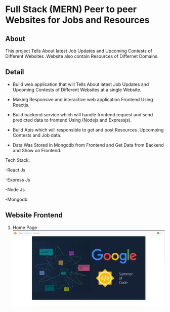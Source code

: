# Full Stack (MERN) Peer to peer Websites for Jobs and Resources

## About
This project Tells About latest Job Updates and Upcoming Contests of Different Websites .Website also contain Resources of Differnet Domains.

## Detail
- Build web application that will Tells About latest Job Updates and Upcoming Contests of Different Websites at a single Website.

- Making Responsive and interactive web application Frontend Using Reactjs.

- Build backend service which will handle frontend request and send predicted data to frontend Using (Nodejs and Expressjs).

- Build Apis which will responsible to get and post Resources ,Upcomping Contests and Job data. 

- Data Was Stored in Mongodb from Frontend and Get Data from Backend and Show on Frontend.



Tech Stack:

-React Js

-Express Js

-Node Js

-Mongodb


## Website Frontend
1. Home Page
![Home](img/Home1.png)
